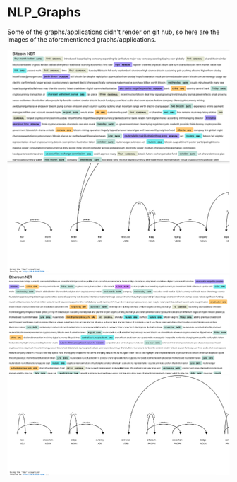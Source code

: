 # NLP_Graphs

Some of the graphs/applications didn't render on git hub, so here are the images of the aforementioned graphs/applications.

![fig-1](images/pic1.png)
![fig-2](images/pic2.png)
![fig-3](images/pic3.png)
![fig-4](images/pic4.png)
